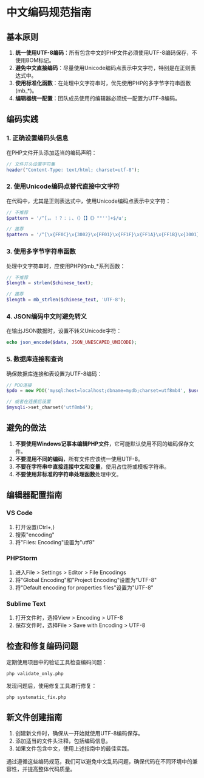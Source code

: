 # 中文编码规范指南

## 基本原则

1. **统一使用UTF-8编码**：所有包含中文的PHP文件必须使用UTF-8编码保存，不使用BOM标记。
2. **避免中文直接编码**：尽量使用Unicode编码点表示中文字符，特别是在正则表达式中。
3. **使用标准化函数**：在处理中文字符串时，优先使用PHP的多字节字符串函数(mb_*)。
4. **编辑器统一配置**：团队成员使用的编辑器必须统一配置为UTF-8编码。

## 编码实践

### 1. 正确设置编码头信息

在PHP文件开头添加适当的编码声明：

```php
// 文件开头设置字符集
header("Content-Type: text/html; charset=utf-8");
```

### 2. 使用Unicode编码点替代直接中文字符

在代码中，尤其是正则表达式中，使用Unicode编码点表示中文字符：

```php
// 不推荐
$pattern = '/^[，。！？：；、（）【】《》""'']+$/u';

// 推荐
$pattern = '/^[\x{FF0C}\x{3002}\x{FF01}\x{FF1F}\x{FF1A}\x{FF1B}\x{3001}\x{FF08}\x{FF09}\x{3010}\x{3011}\x{300A}\x{300B}\x{201C}\x{201D}\x{2018}\x{2019}]+$/u';
```

### 3. 使用多字节字符串函数

处理中文字符串时，应使用PHP的mb_*系列函数：

```php
// 不推荐
$length = strlen($chinese_text);

// 推荐
$length = mb_strlen($chinese_text, 'UTF-8');
```

### 4. JSON编码中文时避免转义

在输出JSON数据时，设置不转义Unicode字符：

```php
echo json_encode($data, JSON_UNESCAPED_UNICODE);
```

### 5. 数据库连接和查询

确保数据库连接和表设置为UTF-8编码：

```php
// PDO连接
$pdo = new PDO('mysql:host=localhost;dbname=mydb;charset=utf8mb4', $username, $password);

// 或者在连接后设置
$mysqli->set_charset('utf8mb4');
```

## 避免的做法

1. **不要使用Windows记事本编辑PHP文件**，它可能默认使用不同的编码保存文件。
2. **不要混用不同的编码**，所有文件应该统一使用UTF-8。
3. **不要在字符串中直接连接中文和变量**，使用占位符或模板字符串。
4. **不要使用非标准的字符串处理函数**处理中文。

## 编辑器配置指南

### VS Code
1. 打开设置(Ctrl+,)
2. 搜索"encoding"
3. 将"Files: Encoding"设置为"utf8"

### PHPStorm
1. 进入File > Settings > Editor > File Encodings
2. 将"Global Encoding"和"Project Encoding"设置为"UTF-8"
3. 将"Default encoding for properties files"设置为"UTF-8"

### Sublime Text
1. 打开文件时，选择View > Encoding > UTF-8
2. 保存文件时，选择File > Save with Encoding > UTF-8

## 检查和修复编码问题

定期使用项目中的验证工具检查编码问题：

```
php validate_only.php
```

发现问题后，使用修复工具进行修复：

```
php systematic_fix.php
```

## 新文件创建指南

1. 创建新文件时，确保从一开始就使用UTF-8编码保存。
2. 添加适当的文件头注释，包括编码信息。
3. 如果文件包含中文，使用上述指南中的最佳实践。

通过遵循这些编码规范，我们可以避免中文乱码问题，确保代码在不同环境中的兼容性，并提高整体代码质量。